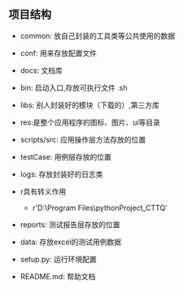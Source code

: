 ## 项目结构

- common: 放自己封装的工具类等公共使用的数据
- conf: 用来存放配置文件
- docs: 文档库
- bin: 启动入口,存放可执行文件 .sh
- libs: 别人封装好的模块（下载的）,第三方库
  
- res:是整个应用程序的图标、图片、ui等目录
- scripts/src: 应用操作层方法存放的位置
- testCase: 用例层存放的位置
- logs: 存放封装好的日志类
- r具有转义作用
  - r'D:\Program Files\pythonProject_CTTQ'
- reports: 测试报告层存放的位置    
- data: 存放excel的测试用例数据 
- setup.py: 运行环境配置
- README.md: 帮助文档

